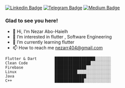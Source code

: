 
[![Linkedin Badge](https://img.shields.io/badge/-LinkedIn-0e76a8?style=flat-square&logo=Linkedin&logoColor=white)](https://linkedin.com/in/nezar-abo-haileh)
[![Telegram Badge](https://img.shields.io/badge/-Telegram-0088cc?style=flat-square&logo=Telegram&logoColor=white)](https://t.me/nezarab6)
[![Medium Badge](https://img.shields.io/badge/medium-%2312100E.svg?&style=for-square&logo=medium&logoColor=white)](https://gapur-kassym.medium.com/@nezarr404)


### Glad to see you here! 
- 👋 Hi, I’m Nezar Abo-Haielh
- 👀 I’m interested in flutter , Software Engineering
- 🌱 I’m currently learning flutter
- 📫 How to reach me nezarr404@gmail.com


<!--START_SECTION:waka-->
```text
Flutter & Dart        ██████████████████░░░░░░░   
Clean Code            ████████████████░░░░░░░░░
Firebase              ██████████████░░░░░░░░░░░   
Linux                 ██████████░░░░░░░░░░░░░░░ 
Java                  ██████████████░░░░░░░░░░░ 
C++                   █████████████░░░░░░░░░░░░
```
<!--END_SECTION:waka-->
<!---
nezarab404/nezarab404 is a ✨ special ✨ repository because its `README.md` (this file) appears on your GitHub profile.
You can click the Preview link to take a look at your changes.
--->
